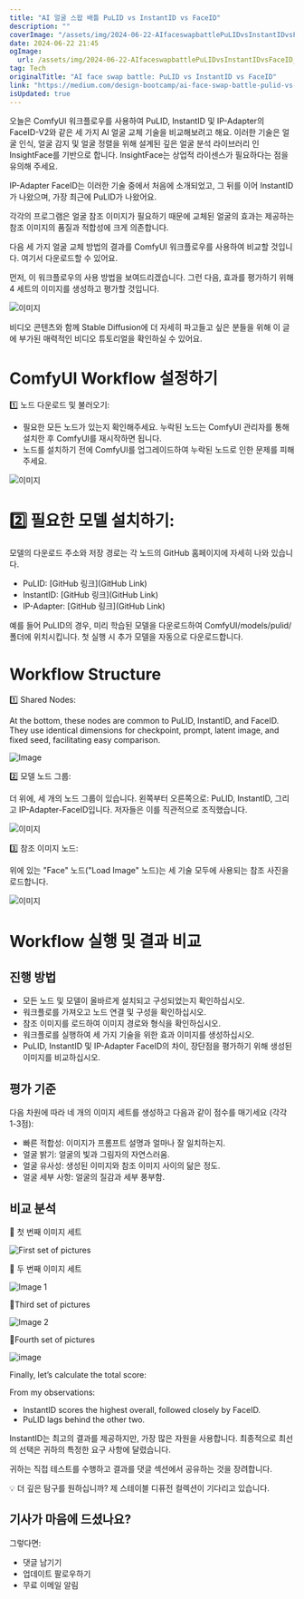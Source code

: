 ```yaml
---
title: "AI 얼굴 스왑 배틀 PuLID vs InstantID vs FaceID"
description: ""
coverImage: "/assets/img/2024-06-22-AIfaceswapbattlePuLIDvsInstantIDvsFaceID_0.png"
date: 2024-06-22 21:45
ogImage:
  url: /assets/img/2024-06-22-AIfaceswapbattlePuLIDvsInstantIDvsFaceID_0.png
tag: Tech
originalTitle: "AI face swap battle: PuLID vs InstantID vs FaceID"
link: "https://medium.com/design-bootcamp/ai-face-swap-battle-pulid-vs-instantid-vs-faceid-2f08db230509"
isUpdated: true
---
```


오늘은 ComfyUI 워크플로우를 사용하여 PuLID, InstantID 및 IP-Adapter의 FaceID-V2와 같은 세 가지 AI 얼굴 교체 기술을 비교해보려고 해요. 이러한 기술은 얼굴 인식, 얼굴 감지 및 얼굴 정렬을 위해 설계된 깊은 얼굴 분석 라이브러리 인 InsightFace를 기반으로 합니다. InsightFace는 상업적 라이센스가 필요하다는 점을 유의해 주세요.

IP-Adapter FaceID는 이러한 기술 중에서 처음에 소개되었고, 그 뒤를 이어 InstantID가 나왔으며, 가장 최근에 PuLID가 나왔어요.

각각의 프로그램은 얼굴 참조 이미지가 필요하기 때문에 교체된 얼굴의 효과는 제공하는 참조 이미지의 품질과 적합성에 크게 의존합니다.

<!-- cozy-coder - 수평 -->

<ins class="adsbygoogle"
     style="display:block"
     data-ad-client="ca-pub-4877378276818686"
     data-ad-slot="1107185301"
     data-ad-format="auto"
     data-full-width-responsive="true"></ins>

<script>
     (adsbygoogle = window.adsbygoogle || []).push({});
</script>

다음 세 가지 얼굴 교체 방법의 결과를 ComfyUI 워크플로우를 사용하여 비교할 것입니다. 여기서 다운로드할 수 있어요.

먼저, 이 워크플로우의 사용 방법을 보여드리겠습니다. 그런 다음, 효과를 평가하기 위해 4 세트의 이미지를 생성하고 평가할 것입니다.

![이미지](/assets/img/2024-06-22-AIfaceswapbattlePuLIDvsInstantIDvsFaceID_1.png)

비디오 콘텐츠와 함께 Stable Diffusion에 더 자세히 파고들고 싶은 분들을 위해 이 글에 부가된 매력적인 비디오 튜토리얼을 확인하실 수 있어요.

<!-- cozy-coder - 수평 -->

<ins class="adsbygoogle"
     style="display:block"
     data-ad-client="ca-pub-4877378276818686"
     data-ad-slot="1107185301"
     data-ad-format="auto"
     data-full-width-responsive="true"></ins>

<script>
     (adsbygoogle = window.adsbygoogle || []).push({});
</script>

# ComfyUI Workflow 설정하기

1️⃣ 노드 다운로드 및 불러오기:

- 필요한 모든 노드가 있는지 확인해주세요. 누락된 노드는 ComfyUI 관리자를 통해 설치한 후 ComfyUI를 재시작하면 됩니다.
- 노드를 설치하기 전에 ComfyUI를 업그레이드하여 누락된 노드로 인한 문제를 피해주세요.

![이미지](/assets/img/2024-06-22-AIfaceswapbattlePuLIDvsInstantIDvsFaceID_2.png)

<!-- cozy-coder - 수평 -->

<ins class="adsbygoogle"
     style="display:block"
     data-ad-client="ca-pub-4877378276818686"
     data-ad-slot="1107185301"
     data-ad-format="auto"
     data-full-width-responsive="true"></ins>

<script>
     (adsbygoogle = window.adsbygoogle || []).push({});
</script>

# 2️⃣ 필요한 모델 설치하기:

모델의 다운로드 주소와 저장 경로는 각 노드의 GitHub 홈페이지에 자세히 나와 있습니다.

- PuLID: [GitHub 링크](GitHub Link)
- InstantID: [GitHub 링크](GitHub Link)
- IP-Adapter: [GitHub 링크](GitHub Link)

예를 들어 PuLID의 경우, 미리 학습된 모델을 다운로드하여 ComfyUI/models/pulid/ 폴더에 위치시킵니다. 첫 실행 시 추가 모델을 자동으로 다운로드합니다.

<!-- cozy-coder - 수평 -->

<ins class="adsbygoogle"
     style="display:block"
     data-ad-client="ca-pub-4877378276818686"
     data-ad-slot="1107185301"
     data-ad-format="auto"
     data-full-width-responsive="true"></ins>

<script>
     (adsbygoogle = window.adsbygoogle || []).push({});
</script>

# Workflow Structure

1️⃣ Shared Nodes:

At the bottom, these nodes are common to PuLID, InstantID, and FaceID. They use identical dimensions for checkpoint, prompt, latent image, and fixed seed, facilitating easy comparison.

![Image](/assets/img/2024-06-22-AIfaceswapbattlePuLIDvsInstantIDvsFaceID_3.png)

<!-- cozy-coder - 수평 -->

<ins class="adsbygoogle"
     style="display:block"
     data-ad-client="ca-pub-4877378276818686"
     data-ad-slot="1107185301"
     data-ad-format="auto"
     data-full-width-responsive="true"></ins>

<script>
     (adsbygoogle = window.adsbygoogle || []).push({});
</script>

2️⃣ 모델 노드 그룹:

더 위에, 세 개의 노드 그룹이 있습니다. 왼쪽부터 오른쪽으로: PuLID, InstantID, 그리고 IP-Adapter-FaceID입니다. 저자들은 이를 직관적으로 조직했습니다.

![이미지](/assets/img/2024-06-22-AIfaceswapbattlePuLIDvsInstantIDvsFaceID_4.png)

3️⃣ 참조 이미지 노드:

<!-- cozy-coder - 수평 -->

<ins class="adsbygoogle"
     style="display:block"
     data-ad-client="ca-pub-4877378276818686"
     data-ad-slot="1107185301"
     data-ad-format="auto"
     data-full-width-responsive="true"></ins>

<script>
     (adsbygoogle = window.adsbygoogle || []).push({});
</script>

위에 있는 "Face" 노드("Load Image" 노드)는 세 기술 모두에 사용되는 참조 사진을 로드합니다.

![이미지](/assets/img/2024-06-22-AIfaceswapbattlePuLIDvsInstantIDvsFaceID_5.png)

# Workflow 실행 및 결과 비교

## 진행 방법

<!-- cozy-coder - 수평 -->

<ins class="adsbygoogle"
     style="display:block"
     data-ad-client="ca-pub-4877378276818686"
     data-ad-slot="1107185301"
     data-ad-format="auto"
     data-full-width-responsive="true"></ins>

<script>
     (adsbygoogle = window.adsbygoogle || []).push({});
</script>

- 모든 노드 및 모델이 올바르게 설치되고 구성되었는지 확인하십시오.
- 워크플로를 가져오고 노드 연결 및 구성을 확인하십시오.
- 참조 이미지를 로드하여 이미지 경로와 형식을 확인하십시오.
- 워크플로를 실행하여 세 가지 기술을 위한 효과 이미지를 생성하십시오.
- PuLID, InstantID 및 IP-Adapter FaceID의 차이, 장단점을 평가하기 위해 생성된 이미지를 비교하십시오.

## 평가 기준

다음 차원에 따라 네 개의 이미지 세트를 생성하고 다음과 같이 점수를 매기세요 (각각 1-3점):

- 빠른 적합성: 이미지가 프롬프트 설명과 얼마나 잘 일치하는지.
- 얼굴 밝기: 얼굴의 빛과 그림자의 자연스러움.
- 얼굴 유사성: 생성된 이미지와 참조 이미지 사이의 닮은 정도.
- 얼굴 세부 사항: 얼굴의 질감과 세부 풍부함.

<!-- cozy-coder - 수평 -->

<ins class="adsbygoogle"
     style="display:block"
     data-ad-client="ca-pub-4877378276818686"
     data-ad-slot="1107185301"
     data-ad-format="auto"
     data-full-width-responsive="true"></ins>

<script>
     (adsbygoogle = window.adsbygoogle || []).push({});
</script>

## 비교 분석

💠 첫 번째 이미지 세트

![First set of pictures](/assets/img/2024-06-22-AIfaceswapbattlePuLIDvsInstantIDvsFaceID_6.png)

💠 두 번째 이미지 세트

<!-- cozy-coder - 수평 -->

<ins class="adsbygoogle"
     style="display:block"
     data-ad-client="ca-pub-4877378276818686"
     data-ad-slot="1107185301"
     data-ad-format="auto"
     data-full-width-responsive="true"></ins>

<script>
     (adsbygoogle = window.adsbygoogle || []).push({});
</script>

![Image 1](/assets/img/2024-06-22-AIfaceswapbattlePuLIDvsInstantIDvsFaceID_7.png)

💠Third set of pictures

![Image 2](/assets/img/2024-06-22-AIfaceswapbattlePuLIDvsInstantIDvsFaceID_8.png)

💠Fourth set of pictures

<!-- cozy-coder - 수평 -->

<ins class="adsbygoogle"
     style="display:block"
     data-ad-client="ca-pub-4877378276818686"
     data-ad-slot="1107185301"
     data-ad-format="auto"
     data-full-width-responsive="true"></ins>

<script>
     (adsbygoogle = window.adsbygoogle || []).push({});
</script>

![image](/assets/img/2024-06-22-AIfaceswapbattlePuLIDvsInstantIDvsFaceID_9.png)

Finally, let’s calculate the total score:

From my observations:

- InstantID scores the highest overall, followed closely by FaceID.
- PuLID lags behind the other two.

<!-- cozy-coder - 수평 -->

<ins class="adsbygoogle"
     style="display:block"
     data-ad-client="ca-pub-4877378276818686"
     data-ad-slot="1107185301"
     data-ad-format="auto"
     data-full-width-responsive="true"></ins>

<script>
     (adsbygoogle = window.adsbygoogle || []).push({});
</script>

InstantID는 최고의 결과를 제공하지만, 가장 많은 자원을 사용합니다. 최종적으로 최선의 선택은 귀하의 특정한 요구 사항에 달렸습니다.

귀하는 직접 테스트를 수행하고 결과를 댓글 섹션에서 공유하는 것을 장려합니다.

💡 더 깊은 탐구를 원하십니까? 제 스테이블 디퓨전 컬렉션이 기다리고 있습니다.

## 기사가 마음에 드셨나요?

<!-- cozy-coder - 수평 -->

<ins class="adsbygoogle"
     style="display:block"
     data-ad-client="ca-pub-4877378276818686"
     data-ad-slot="1107185301"
     data-ad-format="auto"
     data-full-width-responsive="true"></ins>

<script>
     (adsbygoogle = window.adsbygoogle || []).push({});
</script>

그렇다면:

- 댓글 남기기
- 업데이트 팔로우하기
- 무료 이메일 알림
